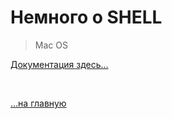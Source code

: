 <div class="navi"><nav id="navi"><!-- js --></nav></div>

# Немного о  SHELL

> Mac OS

[Документация здесь…]([https://link](https://developer.apple.com/library/archive/documentation/OpenSource/Conceptual/ShellScripting/BeforeYouBegin/BeforeYouBegin.html#//apple_ref/doc/uid/TP40004268-CH1-SW1))

<br>

[…на главную](/)

<br>

<script src="assets/js/navi.js"></script>